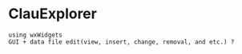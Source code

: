 # ClauExplorer
    using wxWidgets
    GUI + data file edit(view, insert, change, removal, and etc.) ?
